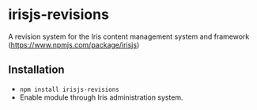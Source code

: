 # irisjs-revisions

A revision system for the Iris content management system and framework (https://www.npmjs.com/package/irisjs)

## Installation 

* `npm install irisjs-revisions`
* Enable module through Iris administration system.
